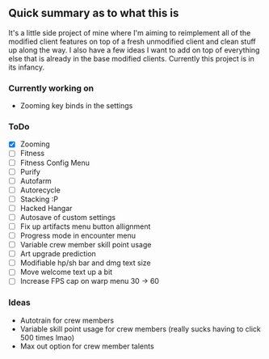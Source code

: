 ## Quick summary as to what this is
It's a little side project of mine where I'm aiming to reimplement all of the modified client features on top of a fresh unmodified client and clean stuff up along the way. I also have a few ideas I want to add on top of everything else that is already in the base modified clients. Currently this project is in its infancy.

### Currently working on
- Zooming key binds in the settings

### ToDo
- [x] Zooming
- [ ] Fitness
- [ ] Fitness Config Menu
- [ ] Purify
- [ ] Autofarm
- [ ] Autorecycle
- [ ] Stacking :P
- [ ] Hacked Hangar
- [ ] Autosave of custom settings
- [ ] Fix up artifacts menu button allignment
- [ ] Progress mode in encounter menu
- [ ] Variable crew member skill point usage
- [ ] Art upgrade prediction
- [ ] Modifiable hp/sh bar and dmg text size
- [ ] Move welcome text up a bit
- [ ] Increase FPS cap on warp menu 30 -> 60

### Ideas
- Autotrain for crew members
- Variable skill point usage for crew members (really sucks having to click 500 times lmao)
- Max out option for crew member talents
